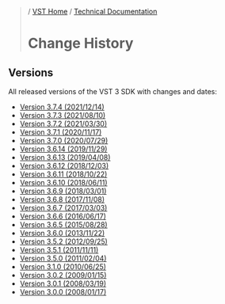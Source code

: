 >/ [VST Home](../../index.md) / [Technical Documentation](../Index.md)
>
># Change History

## Versions

All released versions of the VST 3 SDK with changes and dates:

- [Version 3.7.4 (2021/12/14)](../Change+History/Versions/Version+3.7.4.md)
- [Version 3.7.3 (2021/08/10)](../Change+History/Versions/Version+3.7.3.md)
- [Version 3.7.2 (2021/03/30)](../Change+History/Versions/Version+3.7.2.md)
- [Version 3.7.1 (2020/11/17)](../Change+History/Versions/Version+3.7.1.md)
- [Version 3.7.0 (2020/07/29)](../Change+History/Versions/Version+3.7.0.md)
- [Version 3.6.14 (2019/11/29)](../Change+History/Versions/Version+3.6.14.md)
- [Version 3.6.13 (2019/04/08)](../Change+History/Versions/Version+3.6.13.md)
- [Version 3.6.12 (2018/12/03)](../Change+History/Versions/Version+3.6.12.md)
- [Version 3.6.11 (2018/10/22)](../Change+History/Versions/Version+3.6.11.md)
- [Version 3.6.10 (2018/06/11)](../Change+History/Versions/Version+3.6.10.md)
- [Version 3.6.9 (2018/03/01)](../Change+History/Versions/Version+3.6.9.md)
- [Version 3.6.8 (2017/11/08)](../Change+History/Versions/Version+3.6.8.md)
- [Version 3.6.7 (2017/03/03)](../Change+History/Versions/Version+3.6.7.md)
- [Version 3.6.6 (2016/06/17)](../Change+History/Versions/Version+3.6.6.md)
- [Version 3.6.5 (2015/08/28)](../Change+History/Versions/Version+3.6.5.md)
- [Version 3.6.0 (2013/11/22)](../Change+History/Versions/Version+3.6.0.md)
- [Version 3.5.2 (2012/09/25)](../Change+History/Versions/Version+3.5.2.md)
- [Version 3.5.1 (2011/11/11)](../Change+History/Versions/Version+3.5.1.md)
- [Version 3.5.0 (2011/02/04)](../Change+History/Versions/Version+3.5.0.md)
- [Version 3.1.0 (2010/06/25)](../Change+History/Versions/Version+3.1.0.md)
- [Version 3.0.2 (2009/01/15)](../Change+History/Versions/Version+3.0.2.md)
- [Version 3.0.1 (2008/03/19)](../Change+History/Versions/Version+3.0.1.md)
- [Version 3.0.0 (2008/01/17)](../Change+History/Versions/Version+3.0.0.md)


